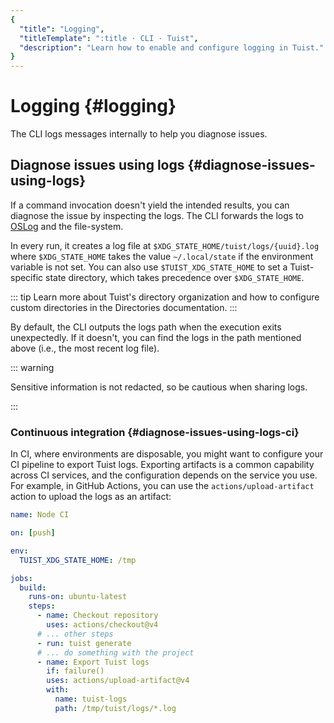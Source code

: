 ```yaml
---
{
  "title": "Logging",
  "titleTemplate": ":title · CLI · Tuist",
  "description": "Learn how to enable and configure logging in Tuist."
}
---
```

# Logging {#logging}

The CLI logs messages internally to help you diagnose issues.

## Diagnose issues using logs {#diagnose-issues-using-logs}

If a command invocation doesn't yield the intended results, you can diagnose the issue by inspecting the logs. The CLI forwards the logs to [OSLog](https://developer.apple.com/documentation/os/oslog) and the file-system.

In every run, it creates a log file at `$XDG_STATE_HOME/tuist/logs/{uuid}.log` where `$XDG_STATE_HOME` takes the value `~/.local/state` if the environment variable is not set. You can also use `$TUIST_XDG_STATE_HOME` to set a Tuist-specific state directory, which takes precedence over `$XDG_STATE_HOME`.

::: tip
Learn more about Tuist's directory organization and how to configure custom directories in the <LocalizedLink href="/cli/directories">Directories documentation</LocalizedLink>.
:::

By default, the CLI outputs the logs path when the execution exits unexpectedly. If it doesn't, you can find the logs in the path mentioned above (i.e., the most recent log file).

::: warning
<!-- -->
Sensitive information is not redacted, so be cautious when sharing logs.
<!-- -->
:::

### Continuous integration {#diagnose-issues-using-logs-ci}

In CI, where environments are disposable, you might want to configure your CI pipeline to export Tuist logs.
Exporting artifacts is a common capability across CI services, and the configuration depends on the service you use.
For example, in GitHub Actions, you can use the `actions/upload-artifact` action to upload the logs as an artifact:

```yaml
name: Node CI

on: [push]

env:
  TUIST_XDG_STATE_HOME: /tmp

jobs:
  build:
    runs-on: ubuntu-latest
    steps:
      - name: Checkout repository
        uses: actions/checkout@v4
      # ... other steps
      - run: tuist generate
      # ... do something with the project
      - name: Export Tuist logs
        if: failure()
        uses: actions/upload-artifact@v4
        with:
          name: tuist-logs
          path: /tmp/tuist/logs/*.log
```
